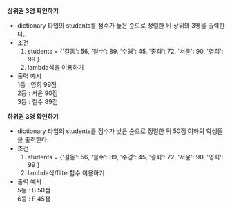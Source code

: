 **상위권 3명 확인하기**
- dictionary 타입의 students를 점수가 높은 순으로 정렬한 뒤 상위의 3명을 출력한다.
- 조건
    1. students = {'길동': 56, '철수': 89, '수경': 45, '종화': 72, '서윤': 90, '영희': 99 }
    2. lambda식을 이용하기
- 출력 예시 <br>
    1등 : 영희 99점<br>
    2등 : 서윤 90점<br>
    3등 : 철수 89점<br>
        
**하위권 3명 확인하기**
- dictionary 타입의 students를 점수가 낮은 순으로 정렬한 뒤 50점 이하의 학생들을 출력한다.
- 조건
    1. students = {'길동': 56, '철수': 89, '수경': 45, '종화': 72, '서윤': 90, '영희': 99 }
    2. lambda식/filter함수 이용하기
- 출력 예시 <br>
     5등 : B 50점 <br>
     6등 : F 45점 <br>